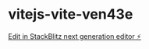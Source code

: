 # vitejs-vite-ven43e

[Edit in StackBlitz next generation editor ⚡️](https://stackblitz.com/~/github.com/ukeshv/vitejs-vite-ven43e)